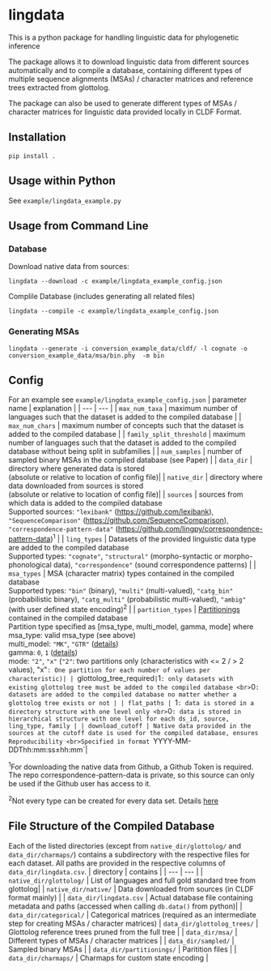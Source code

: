 # lingdata
This is a python package for handling linguistic data for phylogenetic inference

The package allows it to download linguistic data from different sources automatically and to compile a database, containing different types of multiple sequence alignments (MSAs) / character matrices and reference trees extracted from glottolog.

The package can also be used to generate different types of MSAs / character matrices for linguistic data provided locally in CLDF Format.


## Installation
```
pip install .
```
## Usage within Python
See `example/lingdata_example.py`

## Usage from Command Line

### Database
Download native data from sources:
```
lingdata --download -c example/lingdata_example_config.json
```
Complile Database (includes generating all related files)

```
lingdata --compile -c example/lingdata_example_config.json  
```


### Generating MSAs
```
lingdata --generate -i conversion_example_data/cldf/ -l cognate -o conversion_example_data/msa/bin.phy  -m bin
```




## Config
For an example see `example/lingdata_example_config.json`
| parameter name | explanation |
| --- | --- |
| `max_num_taxa` | maximum number of languages such that the dataset is added to the compiled database |
| `max_num_chars` | maximum number of concepts such that the dataset is added to the compiled database |
| `family_split_threshold` | maximum number of languages such that the dataset is added to the compiled database without being split in subfamilies |
| `num_samples` | number of sampled binary MSAs in the compiled database (see Paper) |
| `data_dir` | directory where generated data is stored <br>(absolute or relative to location of config file)|
| `native_dir` | directory where data downloaded from sources is stored <br>(absolute or relative to location of config file)|
| `sources` | sources from which data is added to the compiled database <br>Supported sources: `"lexibank"` (<https://github.com/lexibank>), `"SequenceComparison"` (<https://github.com/SequenceComparison>), `"correspondence-pattern-data"` (<https://github.com/lingpy/correspondence-pattern-data>)<sup>1</sup> |
| `ling_types` | Datasets of the provided linguistic data type are added to the compiled database <br>Supported types: `"cognate"`, `"structural"` (morpho-syntactic or morpho-phonological data), `"correspondence"` (sound correspondence patterns) |
| `msa_types` | MSA (character matrix) types contained in the compiled database <br>Supported types: `"bin"` (binary), `"multi"` (multi-valued), `"catg_bin"` (probabilistic binary), `"catg_multi"` (probabilistic multi-valued), `"ambig"` (with user defined state encoding)<sup>2</sup> |
| `partition_types` | [Partitionings]() contained in the compiled database <br>Partition type specified as [msa_type, multi_model, gamma, mode] where <br>msa_type: valid msa_type (see above) <br>multi_model: `"MK"`, `"GTR"` ([details](https://github.com/amkozlov/raxml-ng/wiki/Input-data#evolutionary-model)) <br>gamma: `0`, `1` ([details](https://github.com/amkozlov/raxml-ng/wiki/Input-data#evolutionary-model)) <br>mode: `"2"`, `"x"` (`"2"`: two partitions only (characteristics with <= 2 / > 2 values), "x"`: One partition for each number of values per characteristic)|
| `glottolog_tree_required` | `1`: only datasets with existing glottolog tree must be added to the compiled database <br>`0`: datasets are added to the compiled database no matter whether a glottolog tree exists or not |
| flat_paths | `1`: data is stored in a directory structure with one level only <br>`0`: data is stored in hierarchical structure with one level for each ds_id, source, ling_type, family |
| download_cutoff | Native data provided in the sources at the cutoff date is used for the compiled database, ensures Reproducibility <br>Specified in format `YYYY-MM-DDThh:mm:ss±hh:mm`|

<sup>1</sup>For downloading the native data from Github, a Github Token is required. The repo correspondence-pattern-data is private, so this source can only be used if the Github user has access to it.

<sup>2</sup>Not every type can be created for every data set. Details [here](https://github.com/amkozlov/raxml-ng/wiki/Input-data#multiple-sequence-alignment)


## File Structure of the Compiled Database
Each of the listed directories (except from `native_dir/glottolog/` and `data_dir/charmaps/`) contains a subdirectory with the respective files for each dataset. All paths are provided in the respective columns of `data_dir/lingdata.csv`.
| directory | contains |
| --- | --- |
| `native_dir/glottolog/` | List of languages and full gold standard tree from glottolog|
| `native_dir/native/` | Data downloaded from sources (in CLDF format mainly) |
| `data_dir/lingdata.csv` | Actual database file containing metadata and paths (accessed when calling `db.data()` from python)|
| `data_dir/categorical/` | Categorical matrices (required as an intermediate step for creating MSAs / character matrices)
| `data_dir/glottolog_trees/` | Glottolog reference trees pruned from the full tree |
| `data_dir/msa/` | Different types of MSAs / character matrices |
| `data_dir/sampled/` | Sampled binary MSAs |
| `data_dir/partitionings/` | Paritition files |
| `data_dir/charmaps/` | Charmaps for custom state encoding |
